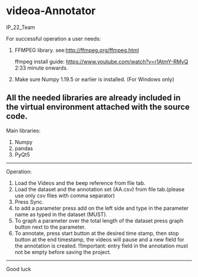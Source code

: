 # videoa-Annotator
IP_22_Team

For successful operation a user needs:

1. FFMPEG library.
see:http://ffmpeg.org/ffmpeg.html

    ffmpeg install guide: https://www.youtube.com/watch?v=r1AtmY-RMyQ 2:33 minute onwards.

2. Make sure Numpy 1.19.5 or earlier is installed. (For Windows only)


All the needed libraries are already included in the virtual environment attached with the source code.
-------------------------------------------------
Main libraries:
1. Numpy
2. pandas
3. PyQt5
-------------------------------------------------
Operation:
1. Load the Videos and the beep reference from file tab.
2. Load the dataset and the annotation set (AA.csv) from file tab.(please use only csv files with comma separator)
3. Press Sync.
4. to add a parameter press add on the left side and type in the parameter name as typed in the dataset (MUST).
5. To graph a parameter over the total length of the dataset press graph button next to the parameter.
6. To annotate, press start button at the desired time stamp, then stop button at the end timestamp, the videos will pause and a new field for the annotation is created.
!!Important: entry field in the annotation must not be empty before saving the project.
-------------------------------------------------

Good luck
